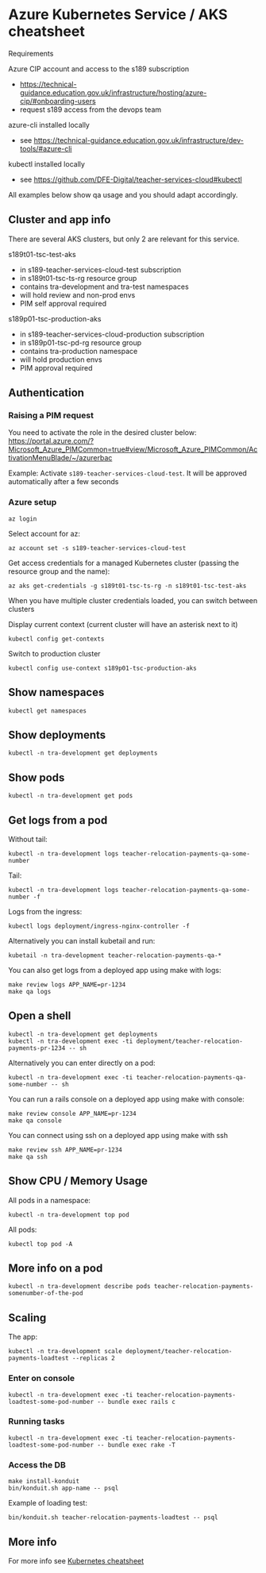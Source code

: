 # Azure Kubernetes Service / AKS cheatsheet

Requirements

Azure CIP account and access to the s189 subscription

- <https://technical-guidance.education.gov.uk/infrastructure/hosting/azure-cip/#onboarding-users>
- request s189 access from the devops team

azure-cli installed locally

- see <https://technical-guidance.education.gov.uk/infrastructure/dev-tools/#azure-cli>

kubectl installed locally

- see <https://github.com/DFE-Digital/teacher-services-cloud#kubectl>

All examples below show qa usage and you should adapt accordingly.

## Cluster and app info

There are several AKS clusters, but only 2 are relevant for this service.

s189t01-tsc-test-aks

- in s189-teacher-services-cloud-test subscription
- in s189t01-tsc-ts-rg resource group
- contains tra-development and tra-test namespaces
- will hold review and non-prod envs
- PIM self approval required

s189p01-tsc-production-aks

- in s189-teacher-services-cloud-production subscription
- in s189p01-tsc-pd-rg resource group
- contains tra-production namespace
- will hold production envs
- PIM approval required

## Authentication

### Raising a PIM request

You need to activate the role in the desired cluster below:
<https://portal.azure.com/?Microsoft_Azure_PIMCommon=true#view/Microsoft_Azure_PIMCommon/ActivationMenuBlade/~/azurerbac>

Example: Activate `s189-teacher-services-cloud-test`. It will be approved automatically after a few seconds

### Azure setup

```shell
az login
```

Select account for az:

```shell
az account set -s s189-teacher-services-cloud-test
```

Get access credentials for a managed Kubernetes cluster (passing the
resource group and the name):

```shell
az aks get-credentials -g s189t01-tsc-ts-rg -n s189t01-tsc-test-aks
```

When you have multiple cluster credentials loaded, you can switch between clusters

Display current context (current cluster will have an asterisk next to it)

```shell
kubectl config get-contexts
```

Switch to production cluster

```shell
kubectl config use-context s189p01-tsc-production-aks
```

## Show namespaces

```shell
kubectl get namespaces
```

## Show deployments

```shell
kubectl -n tra-development get deployments
```

## Show pods

```shell
kubectl -n tra-development get pods
```

## Get logs from a pod

Without tail:

```shell
kubectl -n tra-development logs teacher-relocation-payments-qa-some-number
```

Tail:

```shell
kubectl -n tra-development logs teacher-relocation-payments-qa-some-number -f
```

Logs from the ingress:

```shell
kubectl logs deployment/ingress-nginx-controller -f
```

Alternatively you can install kubetail and run:

```shell
kubetail -n tra-development teacher-relocation-payments-qa-*
```

You can also get logs from a deployed app using make with logs:

```shell
make review logs APP_NAME=pr-1234
make qa logs
```

## Open a shell

```shell
kubectl -n tra-development get deployments
kubectl -n tra-development exec -ti deployment/teacher-relocation-payments-pr-1234 -- sh
```

Alternatively you can enter directly on a pod:

```shell
kubectl -n tra-development exec -ti teacher-relocation-payments-qa-some-number -- sh
```

You can run a rails console on a deployed app using make with console:

```shell
make review console APP_NAME=pr-1234
make qa console
```

You can connect using ssh on a deployed app using make with ssh

```shell
make review ssh APP_NAME=pr-1234
make qa ssh
```

## Show CPU / Memory Usage

All pods in a namespace:

```shell
kubectl -n tra-development top pod
```

All pods:

```shell
kubectl top pod -A
```

## More info on a pod

```shell
kubectl -n tra-development describe pods teacher-relocation-payments-somenumber-of-the-pod
```

## Scaling

The app:

```shell
kubectl -n tra-development scale deployment/teacher-relocation-payments-loadtest --replicas 2
```

### Enter on console

```shell
kubectl -n tra-development exec -ti teacher-relocation-payments-loadtest-some-pod-number -- bundle exec rails c
```

### Running tasks

```shell
kubectl -n tra-development exec -ti teacher-relocation-payments-loadtest-some-pod-number -- bundle exec rake -T
```

### Access the DB

```shell
make install-konduit
bin/konduit.sh app-name -- psql
```

Example of loading test:

```shell
bin/konduit.sh teacher-relocation-payments-loadtest -- psql
```

## More info

For more info see
[Kubernetes cheatsheet](https://kubernetes.io/docs/reference/kubectl/cheatsheet/)
